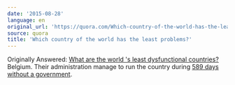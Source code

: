 ```yaml
---
date: '2015-08-28'
language: en
original_url: 'https://quora.com/Which-country-of-the-world-has-the-least-problems/answer/Clément-Renaud'
source: quora
title: 'Which country of the world has the least problems?'
---
```


Originally Answered: [What are the world 's least dysfunctional
countries?](http://quora.com/What-are-the-worlds-least-dysfunctional-countries?no_redirect=1)Belgium.
Their administration manage to run the country during [589 days without
a
government](http://www.washingtonpost.com/blogs/answer-sheet/wp/2013/10/01/589-days-with-no-elected-government-what-happened-in-belgium/).

